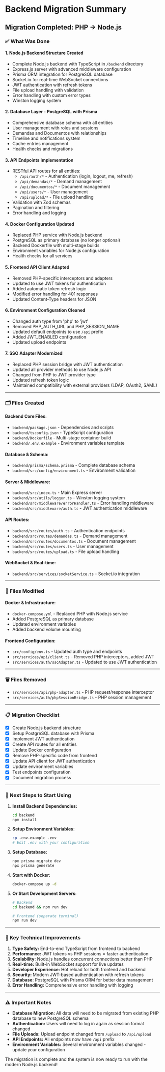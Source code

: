 # Backend Migration Summary

## Migration Completed: PHP → Node.js

### ✅ **What Was Done**

#### 1. **Node.js Backend Structure Created**
- Complete Node.js backend with TypeScript in `/backend` directory
- Express.js server with advanced middleware configuration
- Prisma ORM integration for PostgreSQL database
- Socket.io for real-time WebSocket connections
- JWT authentication with refresh tokens
- File upload handling with validation
- Error handling with custom error types
- Winston logging system

#### 2. **Database Layer - PostgreSQL with Prisma**
- Comprehensive database schema with all entities
- User management with roles and sessions
- Demandas and Documentos with relationships
- Timeline and notifications system
- Cache entries management
- Health checks and migrations

#### 3. **API Endpoints Implementation**
- RESTful API routes for all entities:
  - `/api/auth/*` - Authentication (login, logout, me, refresh)
  - `/api/demandas/*` - Demand management
  - `/api/documentos/*` - Document management  
  - `/api/users/*` - User management
  - `/api/upload/*` - File upload handling
- Validation with Zod schemas
- Pagination and filtering
- Error handling and logging

#### 4. **Docker Configuration Updated**
- Replaced PHP service with Node.js backend
- PostgreSQL as primary database (no longer optional)
- Backend Dockerfile with multi-stage builds
- Environment variables for Node.js configuration
- Health checks for all services

#### 5. **Frontend API Client Adapted**
- Removed PHP-specific interceptors and adapters
- Updated to use JWT tokens for authentication
- Added automatic token refresh logic
- Modified error handling for 401 responses
- Updated Content-Type headers for JSON

#### 6. **Environment Configuration Cleaned**
- Changed auth type from 'php' to 'jwt'
- Removed PHP_AUTH_URL and PHP_SESSION_NAME
- Updated default endpoints to use `/api` prefix
- Added JWT_ENABLED configuration
- Updated upload endpoints

#### 7. **SSO Adapter Modernized**
- Replaced PHP session bridge with JWT authentication
- Updated all provider methods to use Node.js API
- Changed from PHP to JWT provider type
- Updated refresh token logic
- Maintained compatibility with external providers (LDAP, OAuth2, SAML)

---

### 🗂️ **Files Created**

#### Backend Core Files:
- `backend/package.json` - Dependencies and scripts
- `backend/tsconfig.json` - TypeScript configuration
- `backend/Dockerfile` - Multi-stage container build
- `backend/.env.example` - Environment variables template

#### Database & Schema:
- `backend/prisma/schema.prisma` - Complete database schema
- `backend/src/config/environment.ts` - Environment validation

#### Server & Middleware:
- `backend/src/index.ts` - Main Express server
- `backend/src/utils/logger.ts` - Winston logging system
- `backend/src/middleware/errorHandler.ts` - Error handling middleware
- `backend/src/middleware/auth.ts` - JWT authentication middleware

#### API Routes:
- `backend/src/routes/auth.ts` - Authentication endpoints
- `backend/src/routes/demandas.ts` - Demand management
- `backend/src/routes/documentos.ts` - Document management
- `backend/src/routes/users.ts` - User management
- `backend/src/routes/upload.ts` - File upload handling

#### WebSocket & Real-time:
- `backend/src/services/socketService.ts` - Socket.io integration

---

### 🔄 **Files Modified**

#### Docker & Infrastructure:
- `docker-compose.yml` - Replaced PHP with Node.js service
- Added PostgreSQL as primary database
- Updated environment variables
- Added backend volume mounting

#### Frontend Configuration:
- `src/config/env.ts` - Updated auth type and endpoints
- `src/services/api/client.ts` - Removed PHP interceptors, added JWT
- `src/services/auth/ssoAdapter.ts` - Updated to use JWT authentication

---

### 🗑️ **Files Removed**
- `src/services/api/php-adapter.ts` - PHP request/response interceptor
- `src/services/auth/phpSessionBridge.ts` - PHP session management

---

### 📋 **Migration Checklist**

- [x] Create Node.js backend structure
- [x] Setup PostgreSQL database with Prisma
- [x] Implement JWT authentication
- [x] Create API routes for all entities
- [x] Update Docker configuration
- [x] Remove PHP-specific code from frontend
- [x] Update API client for JWT authentication
- [x] Update environment variables
- [x] Test endpoints configuration
- [x] Document migration process

---

### 🚀 **Next Steps to Start Using**

1. **Install Backend Dependencies:**
   ```bash
   cd backend
   npm install
   ```

2. **Setup Environment Variables:**
   ```bash
   cp .env.example .env
   # Edit .env with your configuration
   ```

3. **Setup Database:**
   ```bash
   npx prisma migrate dev
   npx prisma generate
   ```

4. **Start with Docker:**
   ```bash
   docker-compose up -d
   ```

5. **Or Start Development Servers:**
   ```bash
   # Backend
   cd backend && npm run dev
   
   # Frontend (separate terminal)
   npm run dev
   ```

---

### 🔧 **Key Technical Improvements**

1. **Type Safety:** End-to-end TypeScript from frontend to backend
2. **Performance:** JWT tokens vs PHP sessions = faster authentication
3. **Scalability:** Node.js handles concurrent connections better than PHP
4. **Real-time:** Built-in WebSocket support for live updates
5. **Developer Experience:** Hot reload for both frontend and backend
6. **Security:** Modern JWT-based authentication with refresh tokens
7. **Database:** PostgreSQL with Prisma ORM for better data management
8. **Error Handling:** Comprehensive error handling with logging

---

### ⚠️ **Important Notes**

- **Database Migration:** All data will need to be migrated from existing PHP database to new PostgreSQL schema
- **Authentication:** Users will need to log in again as session format changed
- **File Uploads:** Upload endpoint changed from `/upload` to `/api/upload`
- **API Endpoints:** All endpoints now have `/api` prefix
- **Environment Variables:** Several environment variables changed - update your configuration

The migration is complete and the system is now ready to run with the modern Node.js backend!
